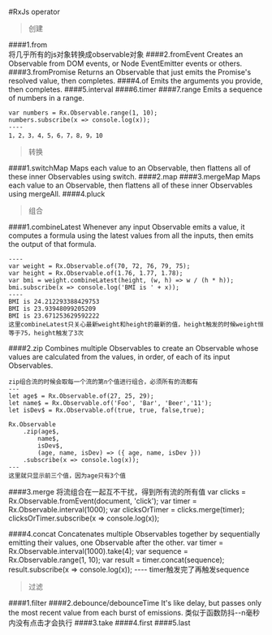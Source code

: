 #RxJs operator

> 创建

####1.from	
将几乎所有的js对象转换成observable对象
####2.fromEvent
Creates an Observable from DOM events, or Node EventEmitter events or others.
####3.fromPromise
Returns an Observable that just emits the Promise's resolved value, then completes.
####4.of
Emits the arguments you provide, then completes.
####5.interval
####6.timer
####7.range
Emits a sequence of numbers in a range.

	var numbers = Rx.Observable.range(1, 10);
	numbers.subscribe(x => console.log(x));
	----
	1，2，3，4，5，6，7，8，9，10

>转换

####1.switchMap
Maps each value to an Observable, then flattens all of these inner Observables using switch.
####2.map
####3.mergeMap
Maps each value to an Observable, then flattens all of these inner Observables using mergeAll.
####4.pluck

>组合

####1.combineLatest
Whenever any input Observable emits a value, it computes a formula using the latest values from all the inputs, then emits the output of that formula.

	----
	var weight = Rx.Observable.of(70, 72, 76, 79, 75);
	var height = Rx.Observable.of(1.76, 1.77, 1.78);
	var bmi = weight.combineLatest(height, (w, h) => w / (h * h));
	bmi.subscribe(x => console.log('BMI is ' + x));
	----
	BMI is 24.212293388429753
	BMI is 23.93948099205209
	BMI is 23.671253629592222
	这里combineLatest只关心最新weight和height的最新的值，height触发的时候weight恒等于75，height触发了3次
	
####2.zip
Combines multiple Observables to create an Observable whose values are calculated from the values, in order, of each of its input Observables.

	zip组合流的时候会取每一个流的第n个值进行组合，必须所有的流都有
	---
	let age$ = Rx.Observable.of(27, 25, 29);
	let name$ = Rx.Observable.of('Foo', 'Bar', 'Beer','11');
	let isDev$ = Rx.Observable.of(true, true, false,true);
	
	Rx.Observable
	    .zip(age$,
	        name$,
	        isDev$,
	        (age, name, isDev) => ({ age, name, isDev }))
	    .subscribe(x => console.log(x));
	---
	这里就只显示前三个值，因为age只有3个值

####3.merge
将流组合在一起互不干扰，得到所有流的所有值
	var clicks = Rx.Observable.fromEvent(document, 'click');
	var timer = Rx.Observable.interval(1000);
	var clicksOrTimer = clicks.merge(timer);
	clicksOrTimer.subscribe(x => console.log(x));
	
####4.concat
Concatenates multiple Observables together by sequentially emitting their values, one Observable after the other.
	var timer = Rx.Observable.interval(1000).take(4);
	var sequence = Rx.Observable.range(1, 10);
	var result = timer.concat(sequence);
	result.subscribe(x => console.log(x));
	----
	timer触发完了再触发sequence

>过滤

####1.filter
####2.debounce/debounceTime
It's like delay, but passes only the most recent value from each burst of emissions.
类似于函数防抖--n毫秒内没有点击才会执行
####3.take
####4.first
####5.last
